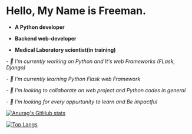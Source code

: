 # Hello, My Name is Freeman.

  - **A Python developer**

  - **Backend web-developer**

  - **Medical Laboratory scientist(in training)**

*- 🔭 I’m currently working on Python and It's web Frameworks (FLask, Django)*

*- 🌱 I’m currently learning Python Flask web Framework*

*- 👯 I’m looking to collaborate on web project and Python codes in general*

*- 🤔 I’m looking for every oppurtunity to learn and Be impactful*

[![Anurag's GitHub stats](https://github-readme-stats.vercel.app/api?username=Freeman-kuch&show_icons=true&theme=dracula)](https://github.com/anuraghazra/github-readme-stats)

   [![Top Langs](https://github-readme-stats.vercel.app/api/top-langs/?username=Freeman-kuch)](https://github.com/anuraghazra/github-readme-stats)

